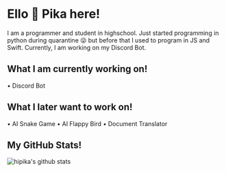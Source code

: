 # Ello 👋 Pika here!

I am a programmer and student in highschool. Just started programming in python during quarantine 😜 but before that I used to program in JS and Swift. Currently, I am working on my Discord Bot.

## What I am currently working on!
   • Discord Bot
    
## What I later want to work on!
   • AI Snake Game
   • AI Flappy Bird
   • Document Translator

## My GitHub Stats!
![hipika's github stats](https://github-readme-stats.vercel.app/api?username=hipika&show_icons=true&theme=radical)
